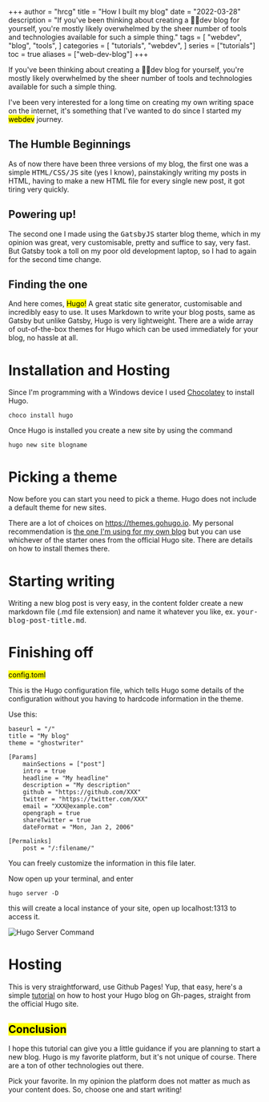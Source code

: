 +++
author = "hrcg"
title = "How I built my blog"
date = "2022-03-28"
description = "If you've been thinking about creating a 👨‍💻dev blog for yourself, you're mostly likely overwhelmed by the sheer number of tools and technologies available for such a simple thing."
tags = [
    "webdev",
    "blog",
    "tools",
]
categories = [
    "tutorials",
    "webdev",
]
series = ["tutorials"]
toc = true
aliases = ["web-dev-blog"]
+++

If you've been thinking about creating a 👨‍💻dev blog for yourself, you're mostly likely overwhelmed by the sheer number of tools and technologies available for such a simple thing.

<!--more-->

I've been very interested for a long time on creating my own writing space on the internet, it's something that I've wanted to do since I started my <mark>webdev</mark> journey.

## The Humble Beginnings

As of now there have been three versions of my blog, the first one was a simple <kbd>HTML/CSS/JS</kbd> site (yes I know), painstakingly writing my posts in HTML, having to make a new HTML file for every single new post, it got tiring very quickly.

## Powering up!

The second one I made using the <kbd>GatsbyJS</kbd> starter blog theme, which in my opinion was great, very customisable, pretty and suffice to say, very fast. But Gatsby took a toll on my poor old development laptop, so I had to again for the second time change.

## Finding the one

And here comes, <mark>Hugo!</mark> A great static site generator, customisable and incredibly easy to use. It uses Markdown to write your blog posts, same as Gatsby but unlike Gatsby, Hugo is very lightweight. There are a wide array of out-of-the-box themes for Hugo which can be used immediately for your blog, no hassle at all.

# Installation and Hosting

Since I'm programming with a Windows device I used [Chocolatey](https://chocolatey.org/) to install Hugo.

```
choco install hugo
```

Once Hugo is installed you create a new site by using the command

```
hugo new site blogname
```

# Picking a theme

Now before you can start you need to pick a theme. Hugo does not include a default theme for new sites.

There are a lot of choices on https://themes.gohugo.io. My personal recommendation is [the one I'm using for my own blog](https://github.com/qdzhang/hugo-notepadium-mod) but you can use whichever of the starter ones from the official Hugo site. There are details on how to install themes there.

# Starting writing

Writing a new blog post is very easy, in the content folder create a new markdown file (.md file extension) and name it whatever you like, ex. <kbd>your-blog-post-title.md</kbd>.

# Finishing off

<mark>config.toml</mark>

This is the Hugo configuration file, which tells Hugo some details of the configuration without you having to hardcode information in the theme.

Use this:

```
baseurl = "/"
title = "My blog"
theme = "ghostwriter"

[Params]
    mainSections = ["post"]
    intro = true
    headline = "My headline"
    description = "My description"
    github = "https://github.com/XXX"
    twitter = "https://twitter.com/XXX"
    email = "XXX@example.com"
    opengraph = true
    shareTwitter = true
    dateFormat = "Mon, Jan 2, 2006"

[Permalinks]
    post = "/:filename/"
```

You can freely customize the information in this file later.

Now open up your terminal, and enter

```
hugo server -D
```

this will create a local instance of your site, open up localhost:1313 to access it.

![Hugo Server Command](https://i.imgur.com/fhi0bCy.png "<kbd><kbd>hugo</kbd><kbd>server</kbd><kbd>output</kbd></kbd>")

# Hosting

This is very straightforward, use Github Pages! Yup, that easy, here's a simple [tutorial](https://gohugo.io/hosting-and-deployment/hosting-on-github/) on how to host your Hugo blog on Gh-pages, straight from the official Hugo site.

## <mark>Conclusion</mark>

I hope this tutorial can give you a little guidance if you are planning to start a new blog. Hugo is my favorite platform, but it's not unique of course. There are a ton of other technologies out there.

Pick your favorite. In my opinion the platform does not matter as much as your content does. So, choose one and start writing!

